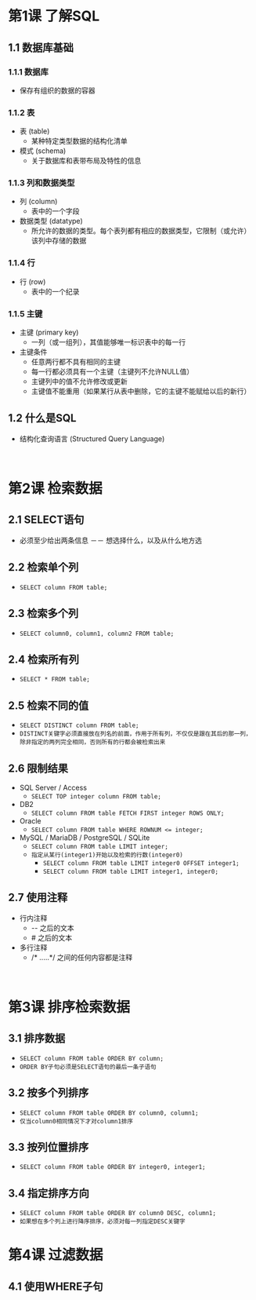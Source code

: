 # 第1课 了解SQL
## 1.1 数据库基础
### 1.1.1 数据库
* 保存有组织的数据的容器

### 1.1.2 表
* 表 (table)
	* 某种特定类型数据的结构化清单
* 模式 (schema)
	* 关于数据库和表带布局及特性的信息

### 1.1.3 列和数据类型
* 列 (column)
	* 表中的一个字段
* 数据类型 (datatype)
	* 所允许的数据的类型。每个表列都有相应的数据类型，它限制（或允许）该列中存储的数据  

### 1.1.4 行
* 行 (row)
	* 表中的一个纪录 

### 1.1.5 主键
* 主键 (primary key)
	* 一列（或一组列），其值能够唯一标识表中的每一行
* 主键条件
	* 任意两行都不具有相同的主键
	* 每一行都必须具有一个主键（主键列不允许NULL值）
	* 主键列中的值不允许修改或更新
	* 主键值不能重用（如果某行从表中删除，它的主键不能赋给以后的新行）

## 1.2 什么是SQL
* 结构化查询语言 (Structured Query Language)

</br>

# 第2课 检索数据
## 2.1 SELECT语句
* 必须至少给出两条信息 －－ 想选择什么，以及从什么地方选

## 2.2 检索单个列
* `SELECT column FROM table;`

## 2.3 检索多个列
* `SELECT column0, column1, column2 FROM table;`

## 2.4 检索所有列
* `SELECT * FROM table;`

## 2.5 检索不同的值
* `SELECT DISTINCT column FROM table;`
* `DISTINCT关键字必须直接放在列名的前面，作用于所有列，不仅仅是跟在其后的那一列，除非指定的两列完全相同，否则所有的行都会被检索出来`

## 2.6 限制结果
* SQL Server / Access
	* `SELECT TOP integer column FROM table;` 
* DB2
	* `SELECT column FROM table FETCH FIRST integer ROWS ONLY;`
* Oracle
	* `SELECT column FROM table WHERE ROWNUM <= integer;`
* MySQL / MariaDB / PostgreSQL / SQLite
	* `SELECT column FROM table LIMIT integer;`
	* `指定从某行(integer1)开始以及检索的行数(integer0)`
		* `SELECT column FROM table LIMIT integer0 OFFSET integer1;`
		* `SELECT column FROM table LIMIT integer1, integer0;`

## 2.7 使用注释
* 行内注释
	* -- 之后的文本
	* \# 之后的文本
* 多行注释
	* /* .....*/ 之间的任何内容都是注释

</br>

# 第3课 排序检索数据
## 3.1 排序数据
* `SELECT column FROM table ORDER BY column;`
* `ORDER BY子句必须是SELECT语句的最后一条子语句`

## 3.2 按多个列排序
* `SELECT column FROM table ORDER BY column0, column1;`
* `仅当column0相同情况下才对column1排序`

## 3.3 按列位置排序
* `SELECT column FROM table ORDER BY integer0, integer1;`

## 3.4 指定排序方向
* `SELECT column FROM table ORDER BY column0 DESC, column1;`
* `如果想在多个列上进行降序排序，必须对每一列指定DESC关键字`

# 第4课 过滤数据
## 4.1 使用WHERE子句